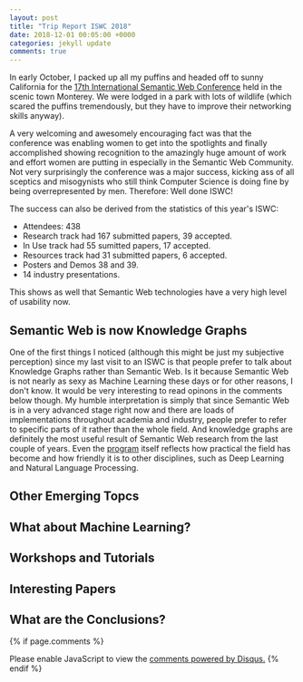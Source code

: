 ```yaml
---
layout: post
title: "Trip Report ISWC 2018"
date: 2018-12-01 00:05:00 +0000
categories: jekyll update
comments: true
---
```


In early October, I packed up all my puffins and headed off to sunny 
California for the [17th International Semantic Web Conference][ISWC] held in 
the scenic town Monterey. We were lodged in a park with lots of wildlife 
(which scared the puffins tremendously, but they have to improve their
networking skills anyway). 

A very welcoming and awesomely encouraging fact was that the conference 
was enabling women to get into the spotlights and finally accomplished 
showing recognition to the amazingly huge amount of work and effort
women are putting in especially in the Semantic Web Community. Not very 
surprisingly the conference was a major success, kicking ass of all 
sceptics and misogynists who still think Computer Science is doing fine 
by being overrepresented by men. Therefore: Well done ISWC!

The success can also be derived from the statistics of this year's ISWC:
* Attendees: 438
* Research track had 167 submitted papers, 39 accepted.
* In Use track had 55 sumitted papers, 17 accepted.
* Resources track had 31 submitted papers, 6 accepted.
* Posters and Demos 38 and 39.
* 14 industry presentations.

This shows as well that Semantic Web technologies have a very high level of usability now.

## Semantic Web is now Knowledge Graphs
One of the first things I noticed (although this might be just my subjective perception) since my last visit to an ISWC is that people prefer to talk about Knowledge Graphs rather than Semantic Web. Is it because Semantic Web is not nearly as sexy as Machine Learning these days or for other reasons, I don't know. It would be very interesting to read opinons in the comments below though. My humble interpretation is simply that since Semantic Web is in a very advanced stage right now and there are loads of implementations throughout academia and industry, people prefer to refer to specific parts of it rather than the whole field. And knowledge graphs are definitely the most useful result of Semantic Web research from the last couple of years. Even the [program][ISWC Program] itself reflects how practical the field has become and how friendly it is to other disciplines, such as Deep Learning and Natural Language Processing.

## Other Emerging Topcs


## What about Machine Learning?
## Workshops and Tutorials
## Interesting Papers
## What are the Conclusions?

[ISWC]: http://iswc2018.semanticweb.org/
[ISWC Program]: http://iswc2018.semanticweb.org/program

{% if page.comments %}
<div id="disqus_thread"></div>
<script>
/**
*  RECOMMENDED CONFIGURATION VARIABLES: EDIT AND UNCOMMENT THE SECTION BELOW TO INSERT DYNAMIC VALUES FROM YOUR PLATFORM OR CMS.
*  LEARN WHY DEFINING THESE VARIABLES IS IMPORTANT: https://disqus.com/admin/universalcode/#configuration-variables*/
/*
var disqus_config = function () {
this.page.url = PAGE_URL;  // Replace PAGE_URL with your page's canonical URL variable
this.page.identifier = PAGE_IDENTIFIER; // Replace PAGE_IDENTIFIER with your page's unique identifier variable
};
*/
(function() { // DON'T EDIT BELOW THIS LINE
var d = document, s = d.createElement('script');
s.src = 'https://bozicb-github-io.disqus.com/embed.js';
s.setAttribute('data-timestamp', +new Date());
(d.head || d.body).appendChild(s);
})();
</script>
<noscript>Please enable JavaScript to view the <a href="https://disqus.com/?ref_noscript">comments powered by Disqus.</a></noscript>
{% endif %}
